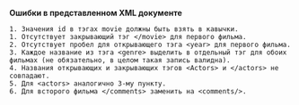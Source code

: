 **Ошибки в представленном XML документе**

    1. Значения id в тэгах movie должны быть взять в кавычки.
    1. Отсутствует закрывающий тэг </movie> для первого фильма.
    2. Отсутствует пробел для открывающего тэга <year> для первого фильма.
    3. Каждое название из тэга <genre> выделить в отдельный тэг для обоих фильмах (не обязательно, в целом такая запись валидна).
    4. Названия открывающих и закрывающих тэгов <Actors> и </actors> не совпадают.
    5. Для <actors> аналогично 3-му пункту.
    6. Для всторого фильма </comments> заменить на <comments/>.